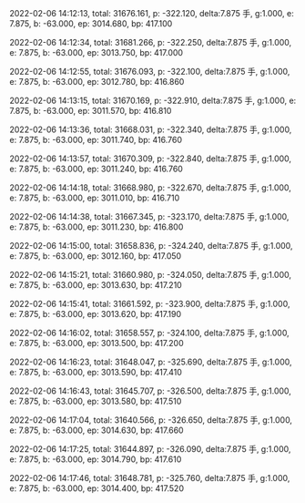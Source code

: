2022-02-06 14:12:13, total: 31676.161, p: -322.120, delta:7.875 手, g:1.000, e: 7.875, b: -63.000, ep: 3014.680, bp: 417.100

2022-02-06 14:12:34, total: 31681.266, p: -322.250, delta:7.875 手, g:1.000, e: 7.875, b: -63.000, ep: 3013.750, bp: 417.000

2022-02-06 14:12:55, total: 31676.093, p: -322.100, delta:7.875 手, g:1.000, e: 7.875, b: -63.000, ep: 3012.780, bp: 416.860

2022-02-06 14:13:15, total: 31670.169, p: -322.910, delta:7.875 手, g:1.000, e: 7.875, b: -63.000, ep: 3011.570, bp: 416.810

2022-02-06 14:13:36, total: 31668.031, p: -322.340, delta:7.875 手, g:1.000, e: 7.875, b: -63.000, ep: 3011.740, bp: 416.760

2022-02-06 14:13:57, total: 31670.309, p: -322.840, delta:7.875 手, g:1.000, e: 7.875, b: -63.000, ep: 3011.240, bp: 416.760

2022-02-06 14:14:18, total: 31668.980, p: -322.670, delta:7.875 手, g:1.000, e: 7.875, b: -63.000, ep: 3011.010, bp: 416.710

2022-02-06 14:14:38, total: 31667.345, p: -323.170, delta:7.875 手, g:1.000, e: 7.875, b: -63.000, ep: 3011.230, bp: 416.800

2022-02-06 14:15:00, total: 31658.836, p: -324.240, delta:7.875 手, g:1.000, e: 7.875, b: -63.000, ep: 3012.160, bp: 417.050

2022-02-06 14:15:21, total: 31660.980, p: -324.050, delta:7.875 手, g:1.000, e: 7.875, b: -63.000, ep: 3013.630, bp: 417.210

2022-02-06 14:15:41, total: 31661.592, p: -323.900, delta:7.875 手, g:1.000, e: 7.875, b: -63.000, ep: 3013.620, bp: 417.190

2022-02-06 14:16:02, total: 31658.557, p: -324.100, delta:7.875 手, g:1.000, e: 7.875, b: -63.000, ep: 3013.500, bp: 417.200

2022-02-06 14:16:23, total: 31648.047, p: -325.690, delta:7.875 手, g:1.000, e: 7.875, b: -63.000, ep: 3013.590, bp: 417.410

2022-02-06 14:16:43, total: 31645.707, p: -326.500, delta:7.875 手, g:1.000, e: 7.875, b: -63.000, ep: 3013.580, bp: 417.510

2022-02-06 14:17:04, total: 31640.566, p: -326.650, delta:7.875 手, g:1.000, e: 7.875, b: -63.000, ep: 3014.630, bp: 417.660

2022-02-06 14:17:25, total: 31644.897, p: -326.090, delta:7.875 手, g:1.000, e: 7.875, b: -63.000, ep: 3014.790, bp: 417.610

2022-02-06 14:17:46, total: 31648.781, p: -325.760, delta:7.875 手, g:1.000, e: 7.875, b: -63.000, ep: 3014.400, bp: 417.520